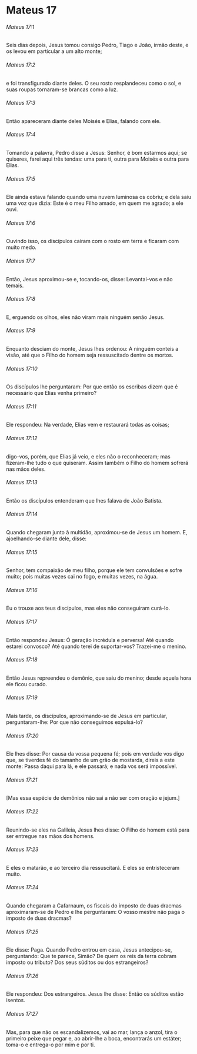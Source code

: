 # Mateus 17

###### Mateus 17:1

Seis dias depois, Jesus tomou consigo Pedro, Tiago e João, irmão deste, e os levou em particular a um alto monte;

###### Mateus 17:2

e foi transfigurado diante deles. O seu rosto resplandeceu como o sol, e suas roupas tornaram-se brancas como a luz.

###### Mateus 17:3

Então apareceram diante deles Moisés e Elias, falando com ele.

###### Mateus 17:4

Tomando a palavra, Pedro disse a Jesus: Senhor, é bom estarmos aqui; se quiseres, farei aqui três tendas: uma para ti, outra para Moisés e outra para Elias.

###### Mateus 17:5

Ele ainda estava falando quando uma nuvem luminosa os cobriu; e dela saiu uma voz que dizia: Este é o meu Filho amado, em quem me agrado; a ele ouvi.

###### Mateus 17:6

Ouvindo isso, os discípulos caíram com o rosto em terra e ficaram com muito medo.

###### Mateus 17:7

Então, Jesus aproximou-se e, tocando-os, disse: Levantai-vos e não temais.

###### Mateus 17:8

E, erguendo os olhos, eles não viram mais ninguém senão Jesus.

###### Mateus 17:9

Enquanto desciam do monte, Jesus lhes ordenou: A ninguém conteis a visão, até que o Filho do homem seja ressuscitado dentre os mortos.

###### Mateus 17:10

Os discípulos lhe perguntaram: Por que então os escribas dizem que é necessário que Elias venha primeiro?

###### Mateus 17:11

Ele respondeu: Na verdade, Elias vem e restaurará todas as coisas;

###### Mateus 17:12

digo-vos, porém, que Elias já veio, e eles não o reconheceram; mas fizeram-lhe tudo o que quiseram. Assim também o Filho do homem sofrerá nas mãos deles.

###### Mateus 17:13

Então os discípulos entenderam que lhes falava de João Batista.

###### Mateus 17:14

Quando chegaram junto à multidão, aproximou-se de Jesus um homem. E, ajoelhando-se diante dele, disse:

###### Mateus 17:15

Senhor, tem compaixão de meu filho, porque ele tem convulsões e sofre muito; pois muitas vezes cai no fogo, e muitas vezes, na água.

###### Mateus 17:16

Eu o trouxe aos teus discípulos, mas eles não conseguiram curá-lo.

###### Mateus 17:17

Então respondeu Jesus: Ó geração incrédula e perversa! Até quando estarei convosco? Até quando terei de suportar-vos? Trazei-me o menino.

###### Mateus 17:18

Então Jesus repreendeu o demônio, que saiu do menino; desde aquela hora ele ficou curado.

###### Mateus 17:19

Mais tarde, os discípulos, aproximando-se de Jesus em particular, perguntaram-lhe: Por que não conseguimos expulsá-lo?

###### Mateus 17:20

Ele lhes disse: Por causa da vossa pequena fé; pois em verdade vos digo que, se tiverdes fé do tamanho de um grão de mostarda, direis a este monte: Passa daqui para lá, e ele passará; e nada vos será impossível.

###### Mateus 17:21

[Mas essa espécie de demônios não sai a não ser com oração e jejum.]

###### Mateus 17:22

Reunindo-se eles na Galileia, Jesus lhes disse: O Filho do homem está para ser entregue nas mãos dos homens.

###### Mateus 17:23

E eles o matarão, e ao terceiro dia ressuscitará. E eles se entristeceram muito.

###### Mateus 17:24

Quando chegaram a Cafarnaum, os fiscais do imposto de duas dracmas aproximaram-se de Pedro e lhe perguntaram: O vosso mestre não paga o imposto de duas dracmas?

###### Mateus 17:25

Ele disse: Paga. Quando Pedro entrou em casa, Jesus antecipou-se, perguntando: Que te parece, Simão? De quem os reis da terra cobram imposto ou tributo? Dos seus súditos ou dos estrangeiros?

###### Mateus 17:26

Ele respondeu: Dos estrangeiros. Jesus lhe disse: Então os súditos estão isentos.

###### Mateus 17:27

Mas, para que não os escandalizemos, vai ao mar, lança o anzol, tira o primeiro peixe que pegar e, ao abrir-lhe a boca, encontrarás um estáter; toma-o e entrega-o por mim e por ti.


